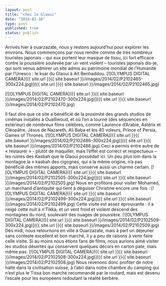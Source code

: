 ```yaml
---
layout: post
title: "chez le Glaoui"
date: "2014-02-10"
type: post
published: true
status: publish
---
```


Arrivés hier à ouarzazate, nous y restons aujourd’hui pour explorer les environs. Nous commençons par nous rendre comme de très nombreux touristes japonais – qui eux portent leur masque de tissu, ici fort efficace contre la poussière soulevée par un vent violent – touristes japonais dis-je, qui sont venus admirer un site admis au patrimoine mondial de l’Humanité par l’Unesco : le ksar du Glaoui à Aït Benhaddou. [![OLYMPUS DIGITAL CAMERA]({{ site.url }}{{ site.baseurl }}/images/2014/02/P2102465-300x224.jpg)]({{ site.url }}{{ site.baseurl }}/images/2014/02/P2102465.jpg)

[![OLYMPUS DIGITAL CAMERA]({{ site.url }}{{ site.baseurl }}/images/2014/02/P2102470-300x224.jpg)]({{ site.url }}{{ site.baseurl }}/images/2014/02/P2102470.jpg)

Il faut dire que ce site a bénéficié de la proximité des grands studios de cinémas installés à Oualliwoud, et où l’on a tourné (des séquences en extérieur) de nombreux films célèbres, comme Laurence d’Arabie, Astérix et Cléopâtre, Jésus de Nazareth, Ali Baba et les 40 voleurs, Prince of Persia, Games of Thrones. [![OLYMPUS DIGITAL CAMERA]({{ site.url }}{{ site.baseurl }}/images/2014/02/P2102486-300x224.jpg)]({{ site.url }}{{ site.baseurl }}/images/2014/02/P2102486.jpg) Ceci a permis entre autre de « restaurer » - plutôt de maquiller, mais l’effet est correct et respectueux – les ruines des Kasbah que le Glaoui possédait ici. Un peu plus loin dans la montagne la « kasbah des cigognes, qui a la même origine, n’a pas bénéficié des mêmes apports, mais conserve aussi un charme certain. [![OLYMPUS DIGITAL CAMERA]({{ site.url }}{{ site.baseurl }}/images/2014/02/P2102505-300x224.jpg)]({{ site.url }}{{ site.baseurl }}/images/2014/02/P2102505.jpg) Nous en profitons pour visiter Mohamed, un marchand d’antiquité qui tient à déguiser Christine encore une fois : [![OLYMPUS DIGITAL CAMERA]({{ site.url }}{{ site.baseurl }}/images/2014/02/P2102499-300x224.jpg)]({{ site.url }}{{ site.baseurl }}/images/2014/02/P2102499.jpg) Cette visite est assez éprouvante : il a neigé cette nuit à n’Tikka, et un vent froid et violent descend des montagnes du nord, soulevant des nuages de poussière. [![OLYMPUS DIGITAL CAMERA]({{ site.url }}{{ site.baseurl }}/images/2014/02/P2102509-300x224.jpg)]({{ site.url }}{{ site.baseurl }}/images/2014/02/P2102509.jpg) Dès midi, nous retournons en ville à Ouarzazate, mais à part un déjeuner sans conteste excellent et bon marché, il y a peu de raisons à venir faire celle visite. Si au moins nous étions fans de films, nous aurions aimé visiter les studios désertés qui conservent quelques décors en carton pate, mais même pas. [![OLYMPUS DIGITAL CAMERA]({{ site.url }}{{ site.baseurl }}/images/2014/02/P2102508-300x224.jpg)]({{ site.url }}{{ site.baseurl }}/images/2014/02/P2102508.jpg) Nous revenons donc profiter de notre halte dans la civilisation suisse, à l’abri dans notre chambre du camping qui n’est plus le Tissa bon marché recommandé par le routard, mais est devenu l’escale pour les européens redoutant la réalité berbère.
